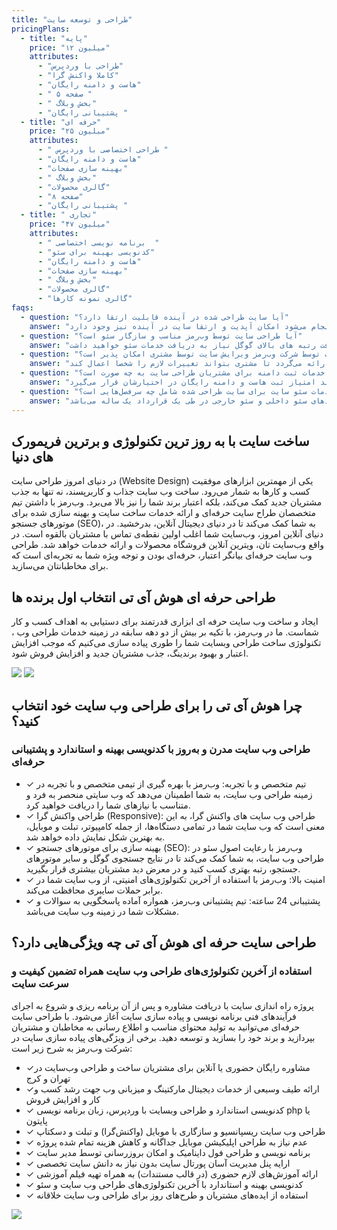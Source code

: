 ```yaml
---
title: "طراحی و توسعه سایت"
pricingPlans:
  - title: "پایه"
    price: "۱۲ میلیون"
    attributes:
      - "طراحی با وردپرس"
      - "کاملا واکنش گرا"
      - "هاست و دامنه رایگان"
      - " ۵ صفحه "
      - " بخش وبلاگ"
      - "پشتیبانی رایگان "
  - title: "حرفه ای"
    price: "۲۵ میلیون"
    attributes:
      - " طراحی اختصاصی با وردپرس "
      - "هاست و دامنه رایگان"
      - "بهینه سازی صفحات"
      - " بخش وبلاگ"
      - "گالری محصولات"
      - "۸ صفحه"
      - "پشتیبانی رایگان "
  - title: " تجاری"
    price: "۴۷ میلیون"
    attributes:
      - " برنامه نویسی اختصاصی  "
      - "کدنویسی بهینه برای سئو"
      - "هاست و دامنه رایگان"
      - "بهینه سازی صفحات"
      - " بخش وبلاگ"
      - "گالری محصولات"
      - "گالری نمونه کارها"
faqs:
  - question: "آیا سایت طراحی شده در آینده قابلیت ارتقا دارد؟"
    answer: "بله. با توجه به اینکه در شرکت وب‌رمز طراحی سایت به صورت داینامیک انجام می‌شود امکان آپدیت و ارتقا سایت در آینده نیز وجود دارد. "
  - question: "آیا طراحی سایت توسط وب‌رمز مناسب و سازگار سئو است؟"
    answer: "بله بطور کامل. تیم طراحی و توسعه وب‌رمز خدمات طراحی سایت را با استفاده از آخرین تکنولوژی کدنویسی و کاملا سئو محور انجام می‌دهند و البته برای دریافت رتبه های بالای گوگل نیاز به دریافت خدمات سئو خواهید داشت."
  - question: "آیا بعد از اتمام طراحی سایت توسط شرکت وب‌رمز ویرایش سایت توسط مشتری امکان پذیر است؟"
    answer: "بله. امکان ویرایش قسمت‌های مختلف سایت توسط مشتری وجود دارد. بدین منظور یک فیلم آموزشی برای مشتریان سایت اختصاصی، توسط شرکت وب‌رمز تهیه و ارائه می‌گردد تا مشتری بتواند تغییرات لازم را شخصا اعمال کند."
  - question: "ارائه خدمات ثبت دامنه برای مشتریان طراحی سایت به چه صورت است؟"
    answer: "برای مشتریانی که قرارداد طراحی سایت اختصاصی منعقد می‌کنند امتیاز ثبت هاست و دامنه رایگان در اختیارشان قرار می‌گیرد."
  - question: "خدمات سئو سایت برای سایت طراحی شده شامل چه سرفصل‌هایی است؟"
    answer: "مشاوره و آنالیز سئو سایت که توسط شرکت وب‌رمز ارائه می‌گردد شامل گزارش تحلیل سئو و انجام فرآیندهای سئو داخلی و سئو خارجی در طی یک قرارداد یک ساله ‌می‌باشد.  "
---
```


<div class='grid grid-cols-5 gap-x-16 gap-y-60 pt-20 items-center' >
<div class='col-span-3'>
<h2 class='text-3xl py-3' data-aos='fade-left'>ساخت سایت با به روز ترین تکنولوژی و برترین فریمورک های دنیا</h2>
<p class='text-justify opacity-85' data-aos='fade-up'>در دنیای امروز طراحی سایت (Website Design) یکی از مهمترین ابزارهای موفقیت کسب و کارها به شمار می‌رود. ساخت وب سایت جذاب و کاربرپسند، نه تنها به جذب مشتریان جدید کمک می‌کند، بلکه اعتبار برند شما را نیز بالا می‌برد. وب‌رمز با داشتن تیم متخصصان طراح سایت حرفه‌ای و ارائه خدمات ساخت سایت و بهینه سازی شده برای موتورهای جستجو (SEO)، به شما کمک می‌کند تا در دنیای دیجیتال آنلاین، بدرخشید. 
در دنیای آنلاین امروز، وب‌سایت شما اغلب اولین نقطه‌ی تماس با مشتریان بالقوه است. در واقع وب‌سایت‌ تان، ویترین آنلاین فروشگاه محصولات و ارائه خدمات خواهد شد. طراحی وب سایت حرفه‌ای بیانگر اعتبار، حرفه‌ای بودن و توجه ویژه شما به تجربه‌ای است که برای مخاطبانتان می‌سازید.</p>
<h2 class='text-3xl pt-4 pb-2' data-aos='fade-up'>طراحی حرفه ای هوش آی تی انتخاب اول برنده ها</h2>
<p class='leading-6 opacity-85 text-justify' data-aos='fade-up'>ایجاد و ساخت وب سایت حرفه ای ابزاری قدرتمند برای دستیابی به اهداف کسب و کار شماست. ما در وب‌رمز، با تکیه بر بیش از دو دهه سابقه در زمینه خدمات طراحی وب ، تکنولوژی ساخت طراحی وبسایت شما را طوری پیاده سازی می‌کنیم که موجب افزایش اعتبار و بهبود برندینگ، جذب مشتریان جدید و افزایش فروش شود.</p>
</div>
<img src='/images/web-design.svg' class='col-span-2 ' data-aos='zoom-in'/>
<!-- section 2 -->
<img src='/images/team.svg' class='col-span-2 ' data-aos='zoom-in'/>
<div class='col-span-3'>
<h2 class='text-3xl py-3' data-aos='fade-left'>چرا هوش آی تی را برای طراحی وب سایت خود انتخاب کنید؟</h2>
<h3 class='text-sky-400 pb-5' data-aos='fade-up'>طراحی وب سایت مدرن و به‌روز با کدنویسی بهینه و استاندارد و پشتیبانی حرفه‌ای</h3>
<ul class='p-2 flex flex-col gap-2 font-light' data-aos='fade-up'>
<li><span class='text-2xl pe-1 text-sky-400'>&#10003;</span> تیم متخصص و با تجربه: وب‌رمز با بهره گیری از تیمی متخصص و با تجربه در زمینه طراحی وب سایت، به شما اطمینان می‌دهد که وب سایتی منحصر به فرد و متناسب با نیازهای شما را دریافت خواهید کرد. </li>
<li><span class='text-2xl pe-1 text-sky-400'>&#10003;</span> طراحی واکنش گرا (Responsive): طراحی وب سایت های واکنش گرا، به این معنی است که وب سایت شما در تمامی دستگاه‌ها، از جمله کامپیوتر، تبلت و موبایل، به بهترین شکل نمایش داده خواهد شد. </li>
<li><span class='text-2xl pe-1 text-sky-400'>&#10003;</span> بهینه سازی برای موتورهای جستجو (SEO): وب‌رمز با رعایت اصول سئو در طراحی وب سایت، به شما کمک می‌کند تا در نتایج جستجوی گوگل و سایر موتورهای جستجو، رتبه بهتری کسب کنید و در معرض دید مشتریان بیشتری قرار بگیرید. </li>
<li><span class='text-2xl pe-1 text-sky-400'>&#10003;</span> امنیت بالا: وب‌رمز با استفاده از آخرین تکنولوژی‌های امنیتی، از وب سایت شما در برابر حملات سایبری محافظت می‌کند. </li>
<li><span class='text-2xl pe-1 text-sky-400'>&#10003;</span>   پشتیبانی 24 ساعته: تیم پشتیبانی وب‌رمز، همواره آماده پاسخگویی به سوالات و مشکلات شما در زمینه وب سایت می‌باشد. </li>
</ul>
</div>
<!-- section 3 -->

<div class='col-span-3'>
<h2 class='text-3xl py-3 ' data-aos='fade-left'>طراحی سایت حرفه ای هوش آی تی چه ویژگی‌هایی دارد؟ </h2>
<h3 class='text-sky-400 pb-5' data-aos='fade-up'> استفاده از آخرین تکنولوژی‌های طراحی وب سایت همراه تضمین کیفیت و سرعت سایت</h3>
<p class='p-2 leading-7' data-aos='fade-up'>پروژه راه اندازی سایت با دریافت مشاوره و پس از آن برنامه ریزی و شروع به اجرای فرآیندهای فنی برنامه نویسی و پیاده سازی سایت آغاز می‌شود. با طراحی سایت حرفه‌ای می‌توانید به تولید محتوای مناسب و اطلاع رسانی به مخاطبان و مشتریان بپردازید و برند خود را بسازید و توسعه دهید. برخی از ویژگی‌های پیاده سازی سایت در شرکت وب‌رمز به شرح زیر است:</p>
<ul class='p-2 flex flex-col gap-2 font-light' data-aos='fade-up'>
<li><span class='text-2xl pe-1 text-sky-400'>&#10003;</span>مشاوره رایگان حضوری یا آنلاین برای مشتریان ساخت و طراحی وب‌سایت در تهران و کرج</li>
<li><span class='text-2xl pe-1 text-sky-400'>&#10003;</span>ارائه طیف وسیعی از خدمات دیجیتال مارکتینگ و میزبانی وب جهت رشد کسب و کار و افزایش فروش
</li>
<li><span class='text-2xl pe-1 text-sky-400'>&#10003;</span> کدنویسی استاندارد و طراحی وبسایت با وردپرس، زبان برنامه نویسی php یا پایتون
 </li>
<li><span class='text-2xl pe-1 text-sky-400'>&#10003;</span> طراحی وب سایت ریسپانسیو و سازگاری با موبایل (واکنش‌گرا) و تبلت و دسکتاپ
 </li>
<li><span class='text-2xl pe-1 text-sky-400'>&#10003;</span>  عدم نیاز به طراحی اپلیکیشن موبایل جداگانه و کاهش هزینه تمام شده پروژه
 </li>
<li><span class='text-2xl pe-1 text-sky-400'>&#10003;</span>  برنامه نویسی و طراحی فول داینامیک و امکان بروزرسانی توسط مدیر سایت
 </li>
<li><span class='text-2xl pe-1 text-sky-400'>&#10003;</span>   ارايه پنل مدیریت آسان پورتال سایت بدون نیاز به دانش سایت تخصصی
</li>
<li><span class='text-2xl pe-1 text-sky-400'>&#10003;</span>  ارائه آموزش‌های لازم حضوری (در قالب مستندات) به همراه تهیه فیلم آموزشی
 </li>
<li><span class='text-2xl pe-1 text-sky-400'>&#10003;</span> کدنویسی بهینه و استاندارد با آخرین تکنولوژی‌های طراحی وب سایت و سئو
  </li>
<li><span class='text-2xl pe-1 text-sky-400'>&#10003;</span> استفاده از ایده‌های مشتریان و طرح‌های روز برای طراحی وب سایت خلاقانه
  </li>

</ul>
</div>
<img src='/images/web-attribute.svg' class='col-span-2 ' data-aos='zoom-in'/>

</div>
